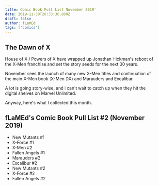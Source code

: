 ```yaml
---
title: Comic Book Pull List November 2019'
date: 2019-11-30T20:33:36.800Z
draft: false
author: fLaMEd
tags: ["comics"]
---
```

## The Dawn of X

House of X / Powers of X have wrapped up Jonathan Hickman's reboot of the X-Men franchise and set the story seeds for the next 30 years. 

November sees the launch of many new X-Men titles and continuation of the main X-Men book (X-Men DX) and Marauders and Excalibur.

A lot is going story-wise, and I can't wait to catch up when they hit the digital shelves on Marvel Unlimited.

Anyway, here's what I collected this month.

## fLaMEd's Comic Book Pull List #2 (November 2019)
- New Mutants #1
- X-Force #1
- X-Men #2
- Fallen Angels #1
- Marauders #2
- Excalibur #2
- New Mutants #2
- X-Force #2
- Fallen Angels #2